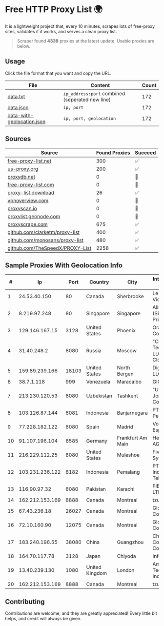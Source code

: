 
# Free HTTP Proxy List 🌍

It is a lightweight project that, every 10 minutes, scrapes lots of free-proxy sites, validates if it works, and serves a clean proxy list.


> Scraper found **4339** proxies at the latest update. Usable proxies are below.

## Usage

Click the file format that you want and copy the URL.


|File|Content|Count|
|----|-------|-----|
|[data.txt](https://raw.githubusercontent.com/themiralay/Proxy-List-World/master/data.txt)|`ip_address:port` combined (seperated new line)|172|
|[data.json](https://raw.githubusercontent.com/themiralay/Proxy-List-World/master/data.json)|`ip, port`|172|
|[data-with-geolocation.json](https://raw.githubusercontent.com/themiralay/Proxy-List-World/master/data-with-geolocation.json)|`ip, port, geolocation`|172|

## Sources

|Source|Found Proxies|Succeed|
|------|-------------|-------|
|[free-proxy-list.net](https://free-proxy-list.net)|300|✅|
|[us-proxy.org](https://www.us-proxy.org)|200|✅|
|[proxydb.net](http://proxydb.net)|0|🚫|
|[free-proxy-list.com](https://free-proxy-list.com/?page=&port=&type%5B%5D=http&type%5B%5D=https&up_time=0&search=Search)|0|🚫|
|[proxy-list.download](https://www.proxy-list.download/HTTP)|26|✅|
|[vpnoverview.com](https://vpnoverview.com/privacy/anonymous-browsing/free-proxy-servers)|0|🚫|
|[proxyscan.io](https://www.proxyscan.io)|0|🚫|
|[proxylist.geonode.com](https://proxylist.geonode.com/api/proxy-list?limit=300&page=1&sort_by=lastChecked&sort_type=desc&protocols=http,https)|0|🚫|
|[proxyscrape.com](https://api.proxyscrape.com/v2/?request=displayproxies&protocol=http&timeout=10000&country=all&ssl=all&anonymity=all)|675|✅|
|[github.com/clarketm/proxy-list](https://raw.githubusercontent.com/clarketm/proxy-list/master/proxy-list-raw.txt)|400|✅|
|[github.com/monosans/proxy-list](https://raw.githubusercontent.com/monosans/proxy-list/main/proxies/http.txt)|480|✅|
|[github.com/TheSpeedX/PROXY-List](https://raw.githubusercontent.com/TheSpeedX/PROXY-List/master/http.txt)|2258|✅|


## Sample Proxies With Geolocation Info

|#|Ip|Port|Country|City|Internet Service Provider|
|-|--|----|-------|----|-------------------------|
|1|24.53.40.150|80|Canada|Sherbrooke|Le Groupe Videotron Ltee|
|2|8.219.97.248|80|Singapore|Singapore|Alibaba Cloud (Singapore) Private Limited|
|3|129.146.167.15|3128|United States|Phoenix|Oracle Corporation|
|4|31.40.248.2|8080|Russia|Moscow|"Cloud Technologies" LLC trading as Cloud.ru|
|5|159.89.239.166|18103|United States|North Bergen|DigitalOcean, LLC|
|6|38.7.1.118|999|Venezuela|Maracaibo|GIGAPOP, C.A.|
|7|213.230.120.53|8080|Uzbekistan|Tashkent|"Uzbektelekom" Joint Stock Company|
|8|103.126.87.144|8081|Indonesia|Banjarnegara|PT. Rasi Bintang Perkasa|
|9|77.228.182.122|8080|Spain|Madrid|Vodafone Espana S.A.U.|
|10|91.107.196.104|8585|Germany|Frankfurt Am Main|Hetzner Online AG|
|11|216.229.112.25|8080|United States|Muleshoe|Five Area Systems, LLC|
|12|103.231.236.122|8182|Indonesia|Pemalang|PT Level Indodata Teknologi|
|13|116.90.97.32|8080|Pakistan|Karachi|FIBERISH (PVT) LTD|
|14|162.212.153.169|8888|Canada|Montreal|tzulo, inc.|
|15|67.43.236.18|26027|Canada|Montreal|GloboTech Communications|
|16|72.10.160.90|12075|Canada|Montreal|GloboTech Communications|
|17|183.240.196.55|38080|China|Guangzhou|China Mobile Communications Corporation|
|18|164.70.117.78|3128|Japan|Chiyoda|InfoSphere|
|19|13.40.239.130|1080|United Kingdom|London|Amazon Technologies Inc.|
|20|162.212.153.169|8888|Canada|Montreal|tzulo, inc.|



## Contributing

Contributions are welcome, and they are greatly appreciated! Every
little bit helps, and credit will always be given.

